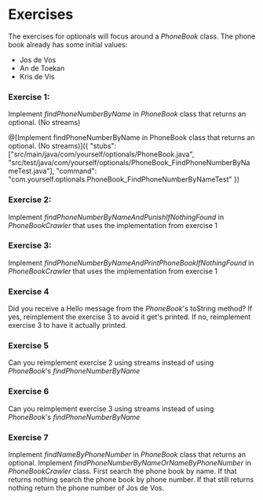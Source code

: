 # Exercises

The exercises for optionals will focus around a _PhoneBook_ class. The phone book already has some initial values:
- Jos de Vos
- An de Toekan
- Kris de Vis

### Exercise 1:
Implement _findPhoneNumberByName_ in _PhoneBook_ class that returns an optional.
(No streams)

@[Implement findPhoneNumberByName in PhoneBook class that returns an optional. (No streams)]({
    "stubs": ["src/main/java/com/yourself/optionals/PhoneBook.java", "src/test/java/com/yourself/optionals/PhoneBook_FindPhoneNumberByNameTest.java"], 
    "command": "com.yourself.optionals.PhoneBook_FindPhoneNumberByNameTest"
})

### Exercise 2:
Implement _findPhoneNumberByNameAndPunishIfNothingFound_ in _PhoneBookCrawler_ that uses the implementation from exercise 1

### Exercise 3:
Implement _findPhoneNumberByNameAndPrintPhoneBookIfNothingFound_ in _PhoneBookCrawler_ that uses the implementation from exercise 1

### Exercise 4
Did you receive a Hello message from the _PhoneBook_'s toString method?
If yes, reimplement the exercise 3 to avoid it get's printed.
If no, reimplement exercise 3 to have it actually printed.

### Exercise 5
Can you reimplement exercise 2 using streams instead of using _PhoneBook_'s _findPhoneNumberByName_

### Exercise 6
Can you reimplement exercise 3 using streams instead of using _PhoneBook_'s _findPhoneNumberByName_

### Exercise 7
Implement _findNameByPhoneNumber_ in _PhoneBook_ class that returns an optional.
Implement _findPhoneNumberByNameOrNameByPhoneNumber_ in _PhoneBookCrawler_ class. First search the phone book by name. If that returns nothing search the phone book by phone number. If that still returns nothing return the phone number of Jos de Vos.
